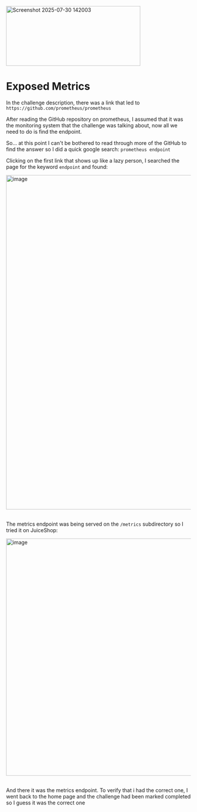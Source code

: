 <img width="366" height="163" alt="Screenshot 2025-07-30 142003" src="https://github.com/user-attachments/assets/63ac7c0a-a835-4acc-85dd-3ae790cd9122" />

# Exposed Metrics
In the challenge description, there was a link that led to `https://github.com/prometheus/prometheus`

After reading the GitHub repository on prometheus, I assumed that it was the monitoring system that the challenge was talking about, 
now all we need to do is find the endpoint.

So... at this point I can't be bothered to read through more of the GitHub to find the answer so I did a quick google search: `prometheus endpoint`

Clicking on the first link that shows up like a lazy person, I searched the page for the keyword `endpoint` and found:

<img width="1916" height="912" alt="image" src="https://github.com/user-attachments/assets/93c79a06-1e37-4525-92ca-843fef9014e9" /> <br/><br/>

The metrics endpoint was being served on the `/metrics` subdirectory so I tried it on JuiceShop:

<img width="923" height="647" alt="image" src="https://github.com/user-attachments/assets/dee15da1-8ab6-47de-8727-37ce73a130d4" /> <br/><br/>

And there it was the metrics endpoint. To verify that i had the correct one, I went back to the home page and the challenge had been marked completed so I guess it was the correct one 


